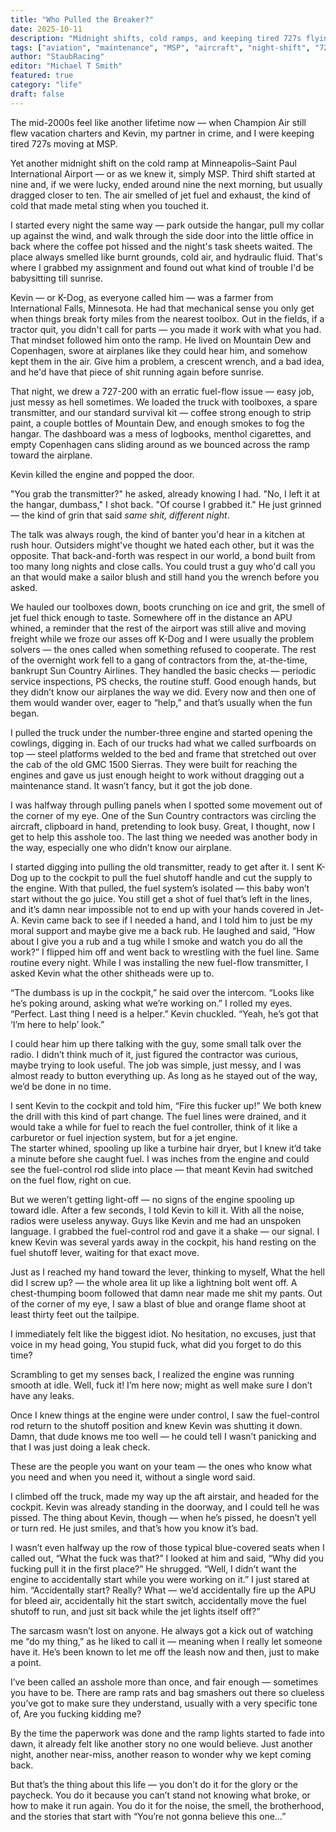 ```yaml
---
title: "Who Pulled the Breaker?"
date: 2025-10-11
description: "Midnight shifts, cold ramps, and keeping tired 727s flying at MSP in the mid-2000s"
tags: ["aviation", "maintenance", "MSP", "aircraft", "night-shift", "727"]
author: "StaubRacing"
editor: "Michael T Smith"
featured: true
category: "life"
draft: false
---
```


The mid-2000s feel like another lifetime now — when Champion Air still flew vacation charters and Kevin, my partner in crime, and I were keeping tired 727s moving at MSP.

Yet another midnight shift on the cold ramp at Minneapolis–Saint Paul International Airport — or as we knew it, simply MSP. Third shift started at nine and, if we were lucky, ended around nine the next morning, but usually dragged closer to ten. The air smelled of jet fuel and exhaust, the kind of cold that made metal sting when you touched it.

I started every night the same way — park outside the hangar, pull my collar up against the wind, and walk through the side door into the little office in back where the coffee pot hissed and the night's task sheets waited. The place always smelled like burnt grounds, cold air, and hydraulic fluid. That's where I grabbed my assignment and found out what kind of trouble I'd be babysitting till sunrise.

Kevin — or K-Dog, as everyone called him — was a farmer from International Falls, Minnesota. He had that mechanical sense you only get when things break forty miles from the nearest toolbox. Out in the fields, if a tractor quit, you didn't call for parts — you made it work with what you had. That mindset followed him onto the ramp. He lived on Mountain Dew and Copenhagen, swore at airplanes like they could hear him, and somehow kept them in the air. Give him a problem, a crescent wrench, and a bad idea, and he'd have that piece of shit running again before sunrise.

That night, we drew a 727-200 with an erratic fuel-flow issue — easy job, just messy as hell sometimes. We loaded the truck with toolboxes, a spare transmitter, and our standard survival kit — coffee strong enough to strip paint, a couple bottles of Mountain Dew, and enough smokes to fog the hangar. The dashboard was a mess of logbooks, menthol cigarettes, and empty Copenhagen cans sliding around as we bounced across the ramp toward the airplane.

Kevin killed the engine and popped the door.

"You grab the transmitter?" he asked, already knowing I had.
"No, I left it at the hangar, dumbass," I shot back. "Of course I grabbed it."
He just grinned — the kind of grin that said _same shit, different night_.

The talk was always rough, the kind of banter you'd hear in a kitchen at rush hour. Outsiders might've thought we hated each other, but it was the opposite. That back-and-forth was respect in our world, a bond built from too many long nights and close calls. You could trust a guy who'd call you an that would make a sailor blush and still hand you the wrench before you asked.

We hauled our toolboxes down, boots crunching on ice and grit, the smell of jet fuel thick enough to taste. Somewhere off in the distance an APU whined, a reminder that the rest of the airport was still alive and moving freight while we froze our asses off
K-Dog and I were usually the problem solvers — the ones called when something refused to cooperate. The rest of the overnight work fell to a gang of contractors from the, at-the-time, bankrupt Sun Country Airlines. They handled the basic checks — periodic service inspections, PS checks, the routine stuff. Good enough hands, but they didn’t know our airplanes the way we did. Every now and then one of them would wander over, eager to “help,” and that’s usually when the fun began.

I pulled the truck under the number-three engine and started opening the cowlings, digging in. Each of our trucks had what we called surfboards on top — steel platforms welded to the bed and frame that stretched out over the cab of the old GMC 1500 Sierras. They were built for reaching the engines and gave us just enough height to work without dragging out a maintenance stand. It wasn’t fancy, but it got the job done.

I was halfway through pulling panels when I spotted some movement out of the corner of my eye. One of the Sun Country contractors was circling the aircraft, clipboard in hand, pretending to look busy. Great, I thought, now I get to help this asshole too. The last thing we needed was another body in the way, especially one who didn’t know our airplane.

I started digging into pulling the old transmitter, ready to get after it. I sent K-Dog up to the cockpit to pull the fuel shutoff handle and cut the supply to the engine. With that pulled, the fuel system’s isolated — this baby won’t start without the go juice. You still get a shot of fuel that’s left in the lines, and it’s damn near impossible not to end up with your hands covered in Jet-A.
Kevin came back to see if I needed a hand, and I told him to just be my moral support and maybe give me a back rub. He laughed and said, “How about I give you a rub and a tug while I smoke and watch you do all the work?” I flipped him off and went back to wrestling with the fuel line. Same routine every night. While I was installing the new fuel-flow transmitter, I asked Kevin what the other shitheads were up to.

“The dumbass is up in the cockpit,” he said over the intercom. “Looks like he’s poking around, asking what we’re working on.”
I rolled my eyes. “Perfect. Last thing I need is a helper.”
Kevin chuckled. “Yeah, he’s got that ‘I’m here to help’ look.”

I could hear him up there talking with the guy, some small talk over the radio. I didn’t think much of it, just figured the contractor was curious, maybe trying to look useful. The job was simple, just messy, and I was almost ready to button everything up. As long as he stayed out of the way, we’d be done in no time.

I sent Kevin to the cockpit and told him, “Fire this fucker up!” We both knew the drill with this kind of part change. The fuel lines were drained, and it would take a while for fuel to reach the fuel controller, think of it like a carburetor or fuel injection system, but for a jet engine.  
The starter whined, spooling up like a turbine hair dryer, but I knew it’d take a minute before she caught fuel. I was inches from the engine and could see the fuel-control rod slide into place — that meant Kevin had switched on the fuel flow, right on cue.

But we weren’t getting light-off — no signs of the engine spooling up toward idle. After a few seconds, I told Kevin to kill it. With all the noise, radios were useless anyway. Guys like Kevin and me had an unspoken language. I grabbed the fuel-control rod and gave it a shake — our signal. I knew Kevin was several yards away in the cockpit, his hand resting on the fuel shutoff lever, waiting for that exact move.

Just as I reached my hand toward the lever, thinking to myself, What the hell did I screw up? — the whole area lit up like a lightning bolt went off. A chest-thumping boom followed that damn near made me shit my pants. Out of the corner of my eye, I saw a blast of blue and orange flame shoot at least thirty feet out the tailpipe.

I immediately felt like the biggest idiot. No hesitation, no excuses, just that voice in my head going, You stupid fuck, what did you forget to do this time?

Scrambling to get my senses back, I realized the engine was running smooth at idle. Well, fuck it! I’m here now; might as well make sure I don’t have any leaks.

Once I knew things at the engine were under control, I saw the fuel-control rod return to the shutoff position and knew Kevin was shutting it down. Damn, that dude knows me too well — he could tell I wasn’t panicking and that I was just doing a leak check.

These are the people you want on your team — the ones who know what you need and when you need it, without a single word said.

I climbed off the truck, made my way up the aft airstair, and headed for the cockpit. Kevin was already standing in the doorway, and I could tell he was pissed. The thing about Kevin, though — when he’s pissed, he doesn’t yell or turn red. He just smiles, and that’s how you know it’s bad.

I wasn’t even halfway up the row of those typical blue-covered seats when I called out, “What the fuck was that?”
I looked at him and said, “Why did you fucking pull it in the first place?”
He shrugged. “Well, I didn’t want the engine to accidentally start while you were working on it.”
I just stared at him. “Accidentally start? Really? What — we’d accidentally fire up the APU for bleed air, accidentally hit the start switch, accidentally move the fuel shutoff to run, and just sit back while the jet lights itself off?”

The sarcasm wasn’t lost on anyone. He always got a kick out of watching me “do my thing,” as he liked to call it — meaning when I really let someone have it. He’s been known to let me off the leash now and then, just to make a point.

I’ve been called an asshole more than once, and fair enough — sometimes you have to be. There are ramp rats and bag smashers out there so clueless you’ve got to make sure they understand, usually with a very specific tone of, Are you fucking kidding me?

By the time the paperwork was done and the ramp lights started to fade into dawn, it already felt like another story no one would believe. Just another night, another near-miss, another reason to wonder why we kept coming back.

But that’s the thing about this life — you don’t do it for the glory or the paycheck. You do it because you can’t stand not knowing what broke, or how to make it run again. You do it for the noise, the smell, the brotherhood, and the stories that start with “You’re not gonna believe this one…”
